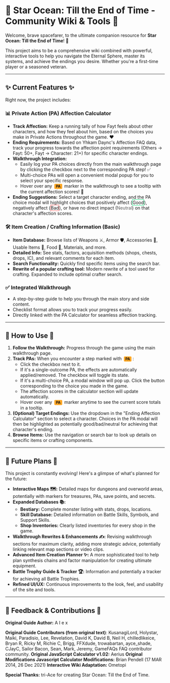 # 🌟 Star Ocean: Till the End of Time - Community Wiki & Tools 🌟

Welcome, brave spacefarer, to the ultimate companion resource for **Star Ocean: Till the End of Time**! 🚀

This project aims to be a comprehensive wiki combined with powerful, interactive tools to help you navigate the Eternal Sphere, master its systems, and achieve the endings you desire. Whether you're a first-time player or a seasoned veteran.

---

## ✨ Current Features ✨

Right now, the project includes:

### 📊 Private Action (PA) Affection Calculator

*   **Track Affection:** Keep a running tally of how Fayt feels about other characters, and how they feel about him, based on the choices you make in Private Actions throughout the game. ❤️
*   **Ending Requirements:** Based on Yhkam Daync's Affection FAQ data, track your progress towards the affection point requirements (Others → Fayt: 50+, Fayt → Character: 21+) for specific character endings.
*   **Walkthrough Integration:**
    *   Easily log your PA choices directly from the main walkthrough page by clicking the checkbox next to the corresponding PA step! ✅
    *   Multi-choice PAs will open a convenient modal popup for you to select your specific response.
    *   Hover over any <span class="pa-marker" style="display:inline-block; background-color: #ffa726; color: #111; padding: 1px 5px; border-radius: 3px; font-size: 0.8em; font-weight: bold; margin: 0 3px;">PA</span> marker in the walkthrough to see a tooltip with the current affection scores! 🤔
*   **Ending Suggestions:** Select a target character ending, and the PA choice modal will highlight choices that positively affect (<span style="border:1px solid #00e676;">Good</span>), negatively affect (<span style="border:1px solid #ff5252;">Bad</span>), or have no direct impact (<span style="opacity: 0.7;">Neutral</span>) on that character's affection scores.

### 🛠️ Item Creation / Crafting Information (Basic)

*   **Item Database:** Browse lists of Weapons ⚔️, Armor 🛡️, Accessories 💍, Usable Items 🧪, Food 🍲, Materials, and more.
*   **Detailed Info:** See stats, factors, acquisition methods (shops, chests, drops, IC), and relevant comments for each item.
*   **Search Functionality:** Quickly find specific items using the search bar. 
*   **Rewrite of a popular crafting tool:** Modern rewrite of a tool used for crafting. Expanded to include optimal crafter search. 

### ✅ Integrated Walkthrough

*   A step-by-step guide to help you through the main story and side content.
*   Checklist format allows you to track your progress easily.
*   Directly linked with the PA Calculator for seamless affection tracking.

---

## 🧭 How to Use 🧭

1.  **Follow the Walkthrough:** Progress through the game using the main walkthrough page.
2.  **Track PAs:** When you encounter a step marked with <span class="pa-marker" style="display:inline-block; background-color: #ffa726; color: #111; padding: 1px 5px; border-radius: 3px; font-size: 0.8em; font-weight: bold; margin: 0 3px;">PA</span>:
    *   Click the checkbox next to it.
    *   If it's a single-outcome PA, the effects are automatically applied/removed. The checkbox will toggle its state.
    *   If it's a multi-choice PA, a modal window will pop up. Click the button corresponding to the choice you made in the game.
    *   The affection scores in the calculator section will update automatically.
    *   Hover over any <span class="pa-marker" style="display:inline-block; background-color: #ffa726; color: #111; padding: 1px 5px; border-radius: 3px; font-size: 0.8em; font-weight: bold; margin: 0 3px;">PA</span> marker anytime to see the current score totals in a tooltip.
3.  **(Optional) Target Endings:** Use the dropdown in the "Ending Affection Calculator" section to select a character. Choices in the PA modal will then be highlighted as potentially good/bad/neutral for achieving that character's ending.
4.  **Browse Items:** Use the navigation or search bar to look up details on specific items or crafting components.

---

## 🚀 Future Plans 🚀

This project is constantly evolving! Here's a glimpse of what's planned for the future:

*   **Interactive Maps 🗺️:** Detailed maps for dungeons and overworld areas, potentially with markers for treasures, PAs, save points, and secrets.
*   **Expanded Databases 📚:**
    *   **Bestiary:** Complete monster listing with stats, drops, locations.
    *   **Skill Database:** Detailed information on Battle Skills, Symbols, and Support Skills.
    *   **Shop Inventories:** Clearly listed inventories for every shop in the game.
*   **Walkthrough Rewrites & Enhancements ✍️:** Revising walkthrough sections for maximum clarity, adding more strategic advice, potentially linking relevant map sections or video clips.
*   **Advanced Item Creation Planner ✨:** A more sophisticated tool to help plan synthesis chains and factor manipulation for creating ultimate equipment.
*   **Battle Trophy Guide & Tracker 🏆:** Information and potentially a tracker for achieving all Battle Trophies.
*   **Refined UI/UX:** Continuous improvements to the look, feel, and usability of the site and tools.

---

## 📣 Feedback & Contributions 📣
**Original Guide Author:** A I e x

**Original Guide Contributors (from original text)**: KusanagiLord, Holystar, Maiki, Paradisio, Lee, Revelation, David K, David B, Neil H, chilledlikeice, Bryan R, Ricky M, Richie C, Brigg, FFXdude, trowabartan, ayce_shade, CJayC, Sailor Bacon, Sean, Mark, Jeremy, GameFAQs FAQ contributor community.
**Original JavaScript Calculator v1.02:** Aerius
**Original Modifications Javascript Calculator Modifications:** Brian Pendell (17 MAR 2014, 26 Dec 2021)
**Interactive Wiki Adaptation:** Ometopi

**Special Thanks:** tri-Ace for creating Star Ocean: Till the End of Time.
